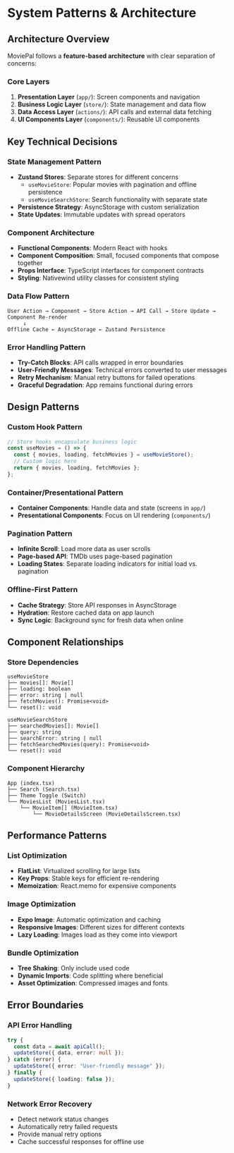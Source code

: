# System Patterns & Architecture

## Architecture Overview

MoviePal follows a **feature-based architecture** with clear separation of concerns:

### Core Layers

1. **Presentation Layer** (`app/`): Screen components and navigation
2. **Business Logic Layer** (`store/`): State management and data flow
3. **Data Access Layer** (`actions/`): API calls and external data fetching
4. **UI Components Layer** (`components/`): Reusable UI components

## Key Technical Decisions

### State Management Pattern

- **Zustand Stores**: Separate stores for different concerns
  - `useMovieStore`: Popular movies with pagination and offline persistence
  - `useMovieSearchStore`: Search functionality with separate state
- **Persistence Strategy**: AsyncStorage with custom serialization
- **State Updates**: Immutable updates with spread operators

### Component Architecture

- **Functional Components**: Modern React with hooks
- **Component Composition**: Small, focused components that compose together
- **Props Interface**: TypeScript interfaces for component contracts
- **Styling**: Nativewind utility classes for consistent styling

### Data Flow Pattern

```
User Action → Component → Store Action → API Call → Store Update → Component Re-render
     ↓
Offline Cache ← AsyncStorage ← Zustand Persistence
```

### Error Handling Pattern

- **Try-Catch Blocks**: API calls wrapped in error boundaries
- **User-Friendly Messages**: Technical errors converted to user messages
- **Retry Mechanism**: Manual retry buttons for failed operations
- **Graceful Degradation**: App remains functional during errors

## Design Patterns

### Custom Hook Pattern

```typescript
// Store hooks encapsulate business logic
const useMovies = () => {
  const { movies, loading, fetchMovies } = useMovieStore();
  // Custom logic here
  return { movies, loading, fetchMovies };
};
```

### Container/Presentational Pattern

- **Container Components**: Handle data and state (screens in `app/`)
- **Presentational Components**: Focus on UI rendering (`components/`)

### Pagination Pattern

- **Infinite Scroll**: Load more data as user scrolls
- **Page-based API**: TMDb uses page-based pagination
- **Loading States**: Separate loading indicators for initial load vs. pagination

### Offline-First Pattern

- **Cache Strategy**: Store API responses in AsyncStorage
- **Hydration**: Restore cached data on app launch
- **Sync Logic**: Background sync for fresh data when online

## Component Relationships

### Store Dependencies

```
useMovieStore
├── movies[]: Movie[]
├── loading: boolean
├── error: string | null
├── fetchMovies(): Promise<void>
└── reset(): void

useMovieSearchStore
├── searchedMovies[]: Movie[]
├── query: string
├── searchError: string | null
├── fetchSearchedMovies(query): Promise<void>
└── reset(): void
```

### Component Hierarchy

```
App (index.tsx)
├── Search (Search.tsx)
├── Theme Toggle (Switch)
└── MoviesList (MoviesList.tsx)
    └── MovieItem[] (MovieItem.tsx)
        └── MovieDetailsScreen (MovieDetailsScreen.tsx)
```

## Performance Patterns

### List Optimization

- **FlatList**: Virtualized scrolling for large lists
- **Key Props**: Stable keys for efficient re-rendering
- **Memoization**: React.memo for expensive components

### Image Optimization

- **Expo Image**: Automatic optimization and caching
- **Responsive Images**: Different sizes for different contexts
- **Lazy Loading**: Images load as they come into viewport

### Bundle Optimization

- **Tree Shaking**: Only include used code
- **Dynamic Imports**: Code splitting where beneficial
- **Asset Optimization**: Compressed images and fonts

## Error Boundaries

### API Error Handling

```typescript
try {
  const data = await apiCall();
  updateStore({ data, error: null });
} catch (error) {
  updateStore({ error: "User-friendly message" });
} finally {
  updateStore({ loading: false });
}
```

### Network Error Recovery

- Detect network status changes
- Automatically retry failed requests
- Provide manual retry options
- Cache successful responses for offline use
